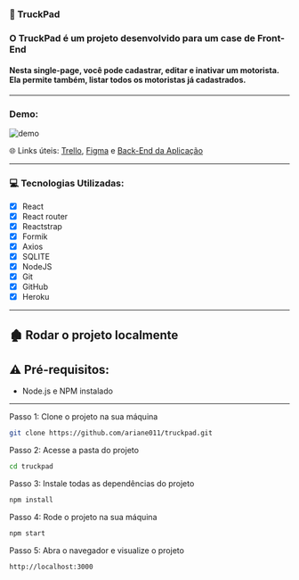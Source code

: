 ### :truck: TruckPad

### O TruckPad é um projeto desenvolvido para um case de Front-End

#### Nesta single-page, você pode cadastrar, editar e inativar um motorista. Ela permite também, listar todos os motoristas já cadastrados.

****

### Demo:

![demo](./src/assets/gifs/demo.gif)


:globe_with_meridians:  Links úteis: [Trello](https://trello.com/b/HzSI5fHT/truckpad), [Figma](https://trello.com/b/HzSI5fHT/truckpad) e [Back-End da Aplicação](https://github.com/ariane011/truckpad-back-end)

****

### :computer: Tecnologias Utilizadas:
 
- [x] React 
- [x] React router
- [x] Reactstrap
- [x] Formik
- [x] Axios
- [x] SQLITE
- [x] NodeJS
- [x] Git
- [x] GitHub
- [x] Heroku

****

## :derelict_house: Rodar o projeto localmente

## ⚠️ Pré-requisitos: 

- Node.js e NPM instalado

****

Passo 1: Clone o projeto na sua máquina

```sh
git clone https://github.com/ariane011/truckpad.git
```
Passo 2: Acesse a pasta do projeto

```sh
cd truckpad
```

Passo 3: Instale todas as dependências do projeto

```sh
npm install
```

Passo 4: Rode o projeto na sua máquina

```sh
npm start
```

Passo 5: Abra o navegador e visualize o projeto

```sh
http://localhost:3000
```
